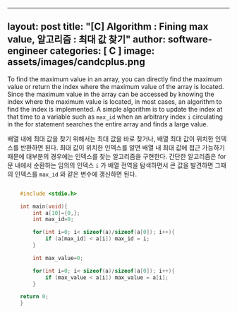 
---
layout: post
title:  "[C] Algorithm : Fining max value, 알고리즘 : 최대 값 찾기"
author: software-engineer
categories: [ C ]
image: assets/images/candcplus.png
---

To find the maximum value in an array, you can directly find the maximum value or return the index where the maximum value of the array is located. Since the maximum value in the array can be accessed by knowing the index where the maximum value is located, in most cases, an algorithm to find the index is implemented. A simple algorithm is to update the index at that time to a variable such as `max_id` when an arbitrary index `i` circulating in the for statement searches the entire array and finds a large value.


배열 내에 최대 값을 찾기 위해서는 최대 값을 바로 찾거나, 배열 최대 값이 위치한 인덱스를 반환하면 된다. 최대 값이 위치한 인덱스를 알면 배열 내 최대 값에 접근 가능하기 때문에 대부분의 경우에는 인덱스를 찾는 알고리즘을 구현한다. 간단한 알고리즘은 for 문 내에서 순환하는 임의의 인덱스 `i` 가 배열 전역을 탐색하면서 큰 값을 발견하면 그때의 인덱스를 `max_id` 와 같은 변수에 갱신하면 된다. 



```c

    #include <stdio.h>

    int main(void){
        int a[10]={0,};
        int max_id=0;

        for(int i=0; i< sizeof(a)/sizeof(a[0]); i++){
            if (a[max_id] < a[i]) max_id = i; 
        }

        int max_value=0;

        for(int i=0; i< sizeof(a)/sizeof(a[0]); i++){
            if (max_value < a[i]) max_value = a[i];
        }

    return 0;
    }

```
